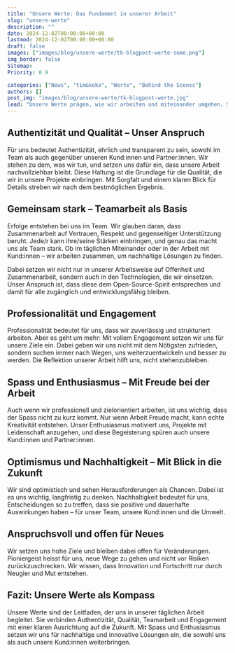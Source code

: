 ```yaml
---
title: "Unsere Werte: Das Fundament in unserer Arbeit"
slug: "unsere-werte"
description: ""
date: 2024-12-02T00:00:00+00:00
lastmod: 2024-12-02T00:00:00+00:00
draft: false
images: ["images/blog/unsere-werte/tk-blogpost-werte-some.png"]
img_border: false
Sitemap:
Priority: 0.9

categories: ["News", "tim&koko", "Werte", "Behind the Scenes"]
authors: []
post_img: "images/blog/unsere-werte/tk-blogpost-werte.jpg"
lead: "Unsere Werte prägen, wie wir arbeiten und miteinander umgehen. Sie sind nicht nur Leitlinien, sondern Teil unseres Alltags. Sie helfen uns, gemeinsam Ziele zu erreichen, und bieten Orientierung für die Zusammenarbeit mit unseren Kund:innen."
---
```



## Authentizität und Qualität – Unser Anspruch

Für uns bedeutet Authentizität, ehrlich und transparent zu sein, sowohl im Team als auch gegenüber unseren Kund:innen und Partner:innen. Wir stehen zu dem, was wir tun, und setzen uns dafür ein, dass unsere Arbeit nachvollziehbar bleibt. Diese Haltung ist die Grundlage für die Qualität, die wir in unsere Projekte einbringen. Mit Sorgfalt und einem klaren Blick für Details streben wir nach dem bestmöglichen Ergebnis.

## Gemeinsam stark – Teamarbeit als Basis

Erfolge entstehen bei uns im Team. Wir glauben daran, dass Zusammenarbeit auf Vertrauen, Respekt und gegenseitiger Unterstützung beruht. Jede/r kann ihre/seine Stärken einbringen, und genau das macht uns als Team stark. Ob im täglichen Miteinander oder in der Arbeit mit Kund:innen – wir arbeiten zusammen, um nachhaltige Lösungen zu finden.

Dabei setzen wir nicht nur in unserer Arbeitsweise auf Offenheit und Zusammenarbeit, sondern auch in den Technologien, die wir einsetzen. Unser Anspruch ist, dass diese dem Open-Source-Spirit entsprechen und damit für alle zugänglich und entwicklungsfähig bleiben.

## Professionalität und Engagement

Professionalität bedeutet für uns, dass wir zuverlässig und strukturiert arbeiten. Aber es geht um mehr: Mit vollem Engagement setzen wir uns für unsere Ziele ein. Dabei geben wir uns nicht mit dem Nötigsten zufrieden, sondern suchen immer nach Wegen, uns weiterzuentwickeln und besser zu werden. Die Reflektion unserer Arbeit hilft uns, nicht stehenzubleiben.

## Spass und Enthusiasmus – Mit Freude bei der Arbeit

Auch wenn wir professionell und zielorientiert arbeiten, ist uns wichtig, dass der Spass nicht zu kurz kommt. Nur wenn Arbeit Freude macht, kann echte Kreativität entstehen. Unser Enthusiasmus motiviert uns, Projekte mit Leidenschaft anzugehen, und diese Begeisterung spüren auch unsere Kund:innen und Partner:innen.

## Optimismus und Nachhaltigkeit – Mit Blick in die Zukunft

Wir sind optimistisch und sehen Herausforderungen als Chancen. Dabei ist es uns wichtig, langfristig zu denken. Nachhaltigkeit bedeutet für uns, Entscheidungen so zu treffen, dass sie positive und dauerhafte Auswirkungen haben – für unser Team, unsere Kund:innen und die Umwelt.

## Anspruchsvoll und offen für Neues

Wir setzen uns hohe Ziele und bleiben dabei offen für Veränderungen. Pioniergeist heisst für uns, neue Wege zu gehen und nicht vor Risiken zurückzuschrecken. Wir wissen, dass Innovation und Fortschritt nur durch Neugier und Mut entstehen.

## Fazit: Unsere Werte als Kompass

Unsere Werte sind der Leitfaden, der uns in unserer täglichen Arbeit begleitet. Sie verbinden Authentizität, Qualität, Teamarbeit und Engagement mit einer klaren Ausrichtung auf die Zukunft. Mit Spass und Enthusiasmus setzen wir uns für nachhaltige und innovative Lösungen ein, die sowohl uns als auch unsere Kund:innen weiterbringen.
